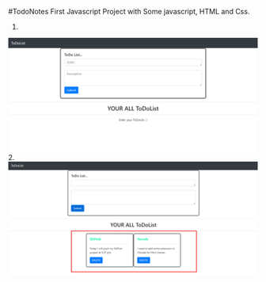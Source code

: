 #TodoNotes First Javascript Project with Some javascript, HTML and Css.

1.
 ![Screenshot of TodoNotes Project.](Screenshot_1.png)
2. 
![Screenshot of TodoNotes Project.](Screenshot_2.png)
